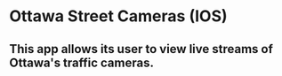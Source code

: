 # Ottawa Street Cameras (IOS)
## This app allows its user to view live streams of Ottawa's traffic cameras.
